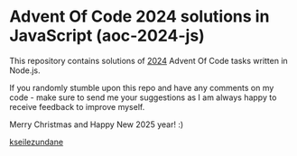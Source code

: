 # Advent Of Code 2024 solutions in JavaScript (aoc-2024-js)

This repository contains solutions of [2024](https://adventofcode.com/2024) Advent Of Code tasks written
in Node.js.

If you randomly stumble upon this repo and have any comments on my code -
make sure to send me your suggestions as I am always happy to receive feedback
to improve myself.

Merry Christmas and Happy New 2025 year! :)

[kseilezundane](https://github.com/kseilezundane)
